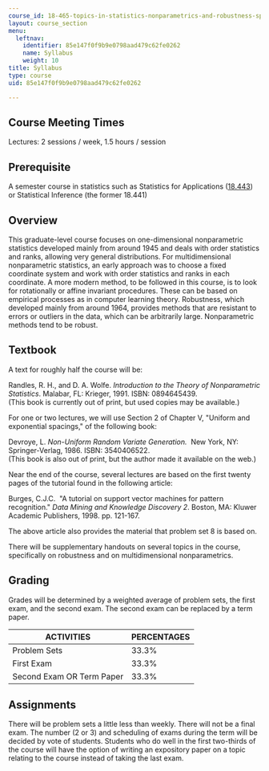```yaml
---
course_id: 18-465-topics-in-statistics-nonparametrics-and-robustness-spring-2005
layout: course_section
menu:
  leftnav:
    identifier: 85e147f0f9b9e0798aad479c62fe0262
    name: Syllabus
    weight: 10
title: Syllabus
type: course
uid: 85e147f0f9b9e0798aad479c62fe0262

---
```


Course Meeting Times
--------------------

Lectures: 2 sessions / week, 1.5 hours / session

Prerequisite
------------

A semester course in statistics such as Statistics for Applications ([18.443](/courses/18-443-statistics-for-applications-fall-2003)) or Statistical Inference (the former 18.441)

Overview
--------

This graduate-level course focuses on one-dimensional nonparametric statistics developed mainly from around 1945 and deals with order statistics and ranks, allowing very general distributions. For multidimensional nonparametric statistics, an early approach was to choose a fixed coordinate system and work with order statistics and ranks in each coordinate. A more modern method, to be followed in this course, is to look for rotationally or affine invariant procedures. These can be based on empirical processes as in computer learning theory. Robustness, which developed mainly from around 1964, provides methods that are resistant to errors or outliers in the data, which can be arbitrarily large. Nonparametric methods tend to be robust.

Textbook
--------

A text for roughly half the course will be:

Randles, R. H., and D. A. Wolfe. _Introduction to the Theory of Nonparametric Statistics_. Malabar, FL: Krieger, 1991. ISBN: 0894645439.  
(This book is currently out of print, but used copies may be available.)

For one or two lectures, we will use Section 2 of Chapter V, "Uniform and exponential spacings," of the following book:

Devroye, L. _Non-Uniform Random Variate Generation._  New York, NY: Springer-Verlag, 1986. ISBN: 3540406522.  
(This book is also out of print, but the author made it available on the web.)

Near the end of the course, several lectures are based on the first twenty pages of the tutorial found in the following article:

Burges, C.J.C.  "A tutorial on support vector machines for pattern recognition." _Data Mining and Knowledge Discovery 2_. Boston, MA: Kluwer Academic Publishers, 1998. pp. 121-167.

The above article also provides the material that problem set 8 is based on.

There will be supplementary handouts on several topics in the course, specifically on robustness and on multidimensional nonparametrics.

Grading
-------

Grades will be determined by a weighted average of problem sets, the first exam, and the second exam. The second exam can be replaced by a term paper.

| ACTIVITIES | PERCENTAGES |
| --- | --- |
| Problem Sets | 33.3% |
| First Exam | 33.3% |
| Second Exam OR Term Paper | 33.3% 

Assignments
-----------

There will be problem sets a little less than weekly. There will not be a final exam. The number (2 or 3) and scheduling of exams during the term will be decided by vote of students. Students who do well in the first two-thirds of the course will have the option of writing an expository paper on a topic relating to the course instead of taking the last exam.